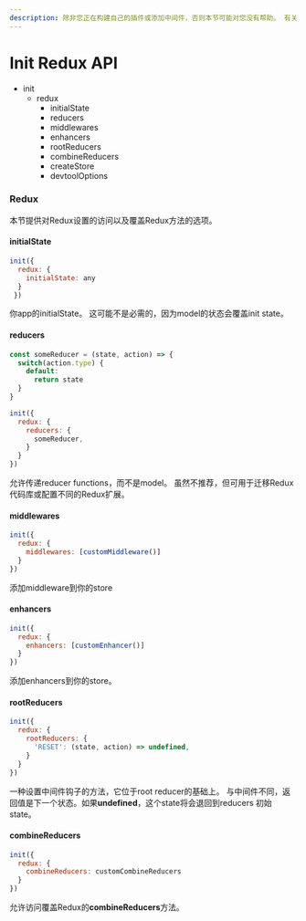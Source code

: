 ```yaml
---
description: 除非您正在构建自己的插件或添加中间件，否则本节可能对您没有帮助。 有关常见init选项的列表，请参阅@rematch / core API
---
```


# Init Redux API

* init
  * redux
    * initialState
    * reducers
    * middlewares
    * enhancers
    * rootReducers
    * combineReducers
    * createStore
    * devtoolOptions

### Redux

本节提供对Redux设置的访问以及覆盖Redux方法的选项。

#### initialState

```javascript
init({
  redux: {
    initialState: any
  }
 })
```

你app的initialState。 这可能不是必需的，因为model的状态会覆盖init state。

#### reducers

```javascript
const someReducer = (state, action) => {
  switch(action.type) {
    default:
      return state
  }
}

init({
  redux: {
    reducers: {
      someReducer,
    }
  }
})
```

允许传递reducer functions，而不是model。 虽然不推荐，但可用于迁移Redux代码库或配置不同的Redux扩展。

#### middlewares

```javascript
init({
  redux: {
    middlewares: [customMiddleware()]
  }
})
```

添加middleware到你的store

#### enhancers

```javascript
init({
  redux: {
    enhancers: [customEnhancer()]
  }
})
```

添加enhancers到你的store。

#### rootReducers

```javascript
init({
  redux: {
    rootReducers: {
      'RESET': (state, action) => undefined,
    }
  }
})
```

一种设置中间件钩子的方法，它位于root reducer的基础上。 与中间件不同，返回值是下一个状态。如果**undefined**，这个state将会退回到reducers 初始state。

#### combineReducers

```javascript
init({
  redux: {
    combineReducers: customCombineReducers
  }
})
```

允许访问覆盖Redux的**combineReducers**方法。



